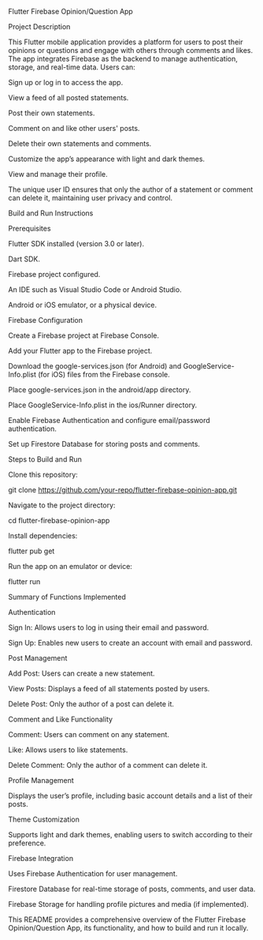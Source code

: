Flutter Firebase Opinion/Question App

Project Description

This Flutter mobile application provides a platform for users to post their opinions or questions and engage with others through comments and likes. The app integrates Firebase as the backend to manage authentication, storage, and real-time data. Users can:

Sign up or log in to access the app.

View a feed of all posted statements.

Post their own statements.

Comment on and like other users' posts.

Delete their own statements and comments.

Customize the app’s appearance with light and dark themes.

View and manage their profile.

The unique user ID ensures that only the author of a statement or comment can delete it, maintaining user privacy and control.

Build and Run Instructions

Prerequisites

Flutter SDK installed (version 3.0 or later).

Dart SDK.

Firebase project configured.

An IDE such as Visual Studio Code or Android Studio.

Android or iOS emulator, or a physical device.

Firebase Configuration

Create a Firebase project at Firebase Console.

Add your Flutter app to the Firebase project.

Download the google-services.json (for Android) and GoogleService-Info.plist (for iOS) files from the Firebase console.

Place google-services.json in the android/app directory.

Place GoogleService-Info.plist in the ios/Runner directory.

Enable Firebase Authentication and configure email/password authentication.

Set up Firestore Database for storing posts and comments.

Steps to Build and Run

Clone this repository:

git clone https://github.com/your-repo/flutter-firebase-opinion-app.git

Navigate to the project directory:

cd flutter-firebase-opinion-app

Install dependencies:

flutter pub get

Run the app on an emulator or device:

flutter run

Summary of Functions Implemented

Authentication

Sign In: Allows users to log in using their email and password.

Sign Up: Enables new users to create an account with email and password.

Post Management

Add Post: Users can create a new statement.

View Posts: Displays a feed of all statements posted by users.

Delete Post: Only the author of a post can delete it.

Comment and Like Functionality

Comment: Users can comment on any statement.

Like: Allows users to like statements.

Delete Comment: Only the author of a comment can delete it.

Profile Management

Displays the user’s profile, including basic account details and a list of their posts.

Theme Customization

Supports light and dark themes, enabling users to switch according to their preference.

Firebase Integration

Uses Firebase Authentication for user management.

Firestore Database for real-time storage of posts, comments, and user data.

Firebase Storage for handling profile pictures and media (if implemented).

This README provides a comprehensive overview of the Flutter Firebase Opinion/Question App, its functionality, and how to build and run it locally.
